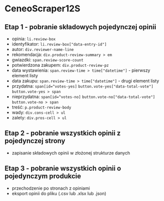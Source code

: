 # CeneoScraper12S
## Etap 1 - pobranie składowych pojedynczej opinii
- opinia: `li.review-box`
- identyfikator: `li.review-box["data-entry-id"]`
- autor: `div.reviewer-name-line`
- rekomendacja: `div.product-review-summary > em`
- gwiazdki: `span.review-score-count`
- potwierdzona zakupem: `div.product-review-pz`
- data wystawienia: `span.review-time > time["datetime"]` - pierwszy element listy
- data zakupu: `span.review-time > time["datetime"]` - drugi element listy
- przydatna: `span[id=^votes-yes]`
             `button.vote-yes["data-total-vote"]`
             `button.vote-yes > span`
- nieprzydatna: `span[id=^votes-no]`
                `button.vote-no["data-total-vote"]`
                `button.vote-no > span`
- treść: `p.product-review-body`
- wady: `div.cons-cell > ul`
- zalety: `div.pros-cell > ul`
## Etap 2 - pobranie wszystkich opinii z pojedynczej strony
- zapisanie składowych opinii w złożonej strukturze danych
## Etap 3 - pobranie wszystkich opinii o pojedynczym produkcie
- przechodzenie po stronach z opiniami
- eksport opinii do pliku (.csv lub .xlsx lub .json)